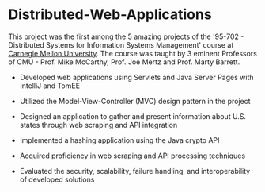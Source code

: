 # Distributed-Web-Applications

This project was the first among the 5 amazing projects of the '95-702 - Distributed Systems for Information Systems Management' course at [Carnegie Mellon University](https://www.cmu.edu/). The course was taught by 3 eminent Professors of CMU - Prof. Mike McCarthy, Prof. Joe Mertz and Prof. Marty Barrett.

- Developed web applications using Servlets and Java Server Pages with IntelliJ and TomEE

- Utilized the Model-View-Controller (MVC) design pattern in the project

- Designed an application to gather and present information about U.S. states through web scraping and API integration

- Implemented a hashing application using the Java crypto API

- Acquired proficiency in web scraping and API processing techniques

- Evaluated the security, scalability, failure handling, and interoperability of developed solutions
